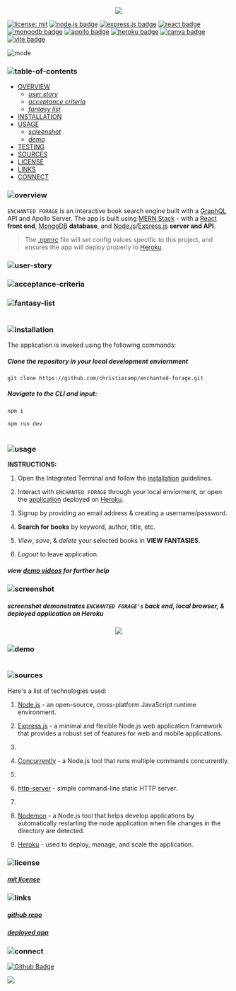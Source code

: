 <p align="center">
<img src="./mermaid-melt/branding/header.png"/>
</p>

[![license: mit](https://img.shields.io/badge/license-mit-blue)](https://opensource.org/licenses/MIT)
[![node.js badge](https://img.shields.io/badge/node-teal?logo=nodedotjs&logoColor=white&style=flat)](https://nodejs.org/en)
[![express.js badge](https://img.shields.io/badge/express-plum.svg?&logo=Express&logoColor=white)](https://expressjs.com/)
[![react badge](https://img.shields.io/badge/react-lightgrey.svg?&logo=React&logoColor=white)](https://react.dev/)
[![mongodb badge](https://img.shields.io/badge/mongodb-salmon.svg?&logo=MongoDB&logoColor=white)](https://www.mongodb.com/)
[![apollo badge](https://img.shields.io/badge/-apollographQL-lightblue?&logo=apollo-graphql)](https://www.apollographql.com/)
[![heroku badge](https://img.shields.io/badge/heroku-purple.svg?&logo=Insomnia&logoColor=white)](https://heroku.com)
[![canva badge](https://img.shields.io/badge/canva-lightyellow.svg?&logo=Canva&logoColor=white)](https://canva.com/)
[![vite badge](https://img.shields.io/badge/vite-midnightblue.svg?&logo=Vite&logoColor=white)](https://vitejs.dev/)

<p align="left">
  <img alt="mode" src="https://img.shields.io/badge/view-darkmode-black.svg?&logo=Github&logoColor=white" >
</p>

### ![table-of-contents](./mermaid-melt/branding/toc.png)

- [OVERVIEW](#overview)
  - [*user story*](#user-story)
  - [*acceptance criteria*](#accpetance-criteria)
  - [*fantasy list*](#fantasy-list)
- [INSTALLATION](#installation)
- [USAGE](#usage)
  - [*screenshot*](#screenshot)
  - [*demo*](#demo)
- [TESTING](#testing)
- [SOURCES](#sources)
- [LICENSE](#license)
- [LINKS](#links)
- [CONNECT](#connect)

### ![overview](./mermaid-melt/branding/1.png)

`ENCHANTED FORAGE` is an interactive book search engine built with a [GraphQL](https://www.apollographql.com/) API and Apollo Server. The app is built using [MERN Stack](https://www.mongodb.com/mern-stack) - with a [React](https://react.dev/) **front end**, [MongoDB](https://www.mongodb.com/) **database**, and [Node.js](https://nodejs.org/en)/[Express.js](https://www.npmjs.com/package/express) **server and API**.

>The [.npmrc](https://docs.npmjs.com/cli/v10/configuring-npm/npmrc) file will set config values specific to this project, and ensures the app will deploy properly to [Heroku](https://www.heroku.com).


### ![user-story](./mermaid-melt/branding/9.png)
<!-- <p align="center">
  <img src="./mermaid-melt/branding/user-story.png"/>
</p> -->

### ![acceptance-criteria](./mermaid-melt/branding/10.png)
<!-- <p align="center">
  <img src="./mermaid-melt/branding/ac.png"/>
</p> -->

### ![fantasy-list](./mermaid-melt/branding/11.png)
<!-- <p align="center">
  <img src="./mermaid-melt/branding/killer-list.png"/>
</p> -->

#

### ![installation](./mermaid-melt/branding/2.png)

The application is invoked using the following commands:

##### *Clone the repository in your local development enviornment*

```
git clone https://github.com/christiecamp/enchanted-forage.git
```

##### *Navigate to the CLI and input:*

```javascript
npm i
```
```javascript
npm run dev
```
#

### ![usage](./mermaid-melt/branding/3.png)

**INSTRUCTIONS:**

1. Open the Integrated Terminal and follow the [installation](#installation) guidelines.

2. Interact with `ENCHANTED FORAGE` through your local enviorment, or open the [application]() deployed on [Heroku](https://heroku.com/home).

3. Signup by providing an email address & creating a username/password.

4. **Search for books** by keyword, author, title, etc.

5. *View*, *save*, & *delete* your selected books in **VIEW FANTASIES**.

6. *Logout* to leave application.


##### view [demo videos](#demo) for further help


### ![screenshot](./mermaid-melt/branding/12.png)
             
##### *screenshot demonstrates `ENCHANTED FORAGE's` back end, local browser, & deployed application on **Heroku***

<p align="center">
<img src="./mermaid-melt/demo/ss.png"/>
</p> 


### ![demo](./mermaid-melt/branding/13.png)


#

### ![sources](./mermaid-melt/branding/4.png)

Here's a list of technologies used:

1. [Node.js](https://nodejs.org/en) - an open-source, cross-platform JavaScript runtime environment.

2. [Express.js](<(https://expressjs.com)>) - a minimal and flexible Node.js web application framework that provides a robust set of features for web and mobile applications.

3. 


4. [Concurrently](https://www.npmjs.com/package/concurrently) - a Node.js tool that runs multiple commands concurrently.

5.

6. [http-server](https://www.npmjs.com/package/http-server) - simple command-line static HTTP server.

7. 

8. [Nodemon](https://www.npmjs.com/package/nodemon) - a Node.js tool that helps develop applications by automatically restarting the node application when file changes in the directory are detected.

9. [Heroku](https://heroku.com) - used to deploy, manage, and scale the application.


### ![license](./mermaid-melt/branding/5.png)

##### [mit license](./LICENSE)


### ![links](./mermaid-melt/branding/6.png)

##### [*github repo*](https://github.com/christiecamp/enchanted-forage)

##### [*deployed app*]()

### ![connect](./mermaid-melt/branding/7.png)

[![Github Badge](https://img.shields.io/badge/christiecamp-violet.svg?&logo=Github&logoColor=white)](https://github.com/christiecamp/enchanted-forage)

<a href="mailto:christiecamphoto@gmail.com">
<img src="https://img.shields.io/badge/gmail-lightpink.svg?&logo=Gmail&logoColor=white" />
</a>